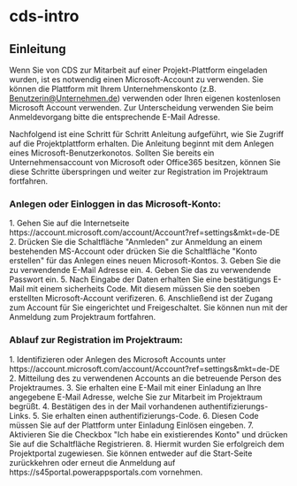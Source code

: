 # cds-intro

<h2>Einleitung</h2>

Wenn Sie von CDS zur Mitarbeit auf einer Projekt-Plattform eingeladen wurden, ist es notwendig einen Microsoft-Account zu verwenden. Sie können die Plattform mit Ihrem Unternehmenskonto (z.B. Benutzerin@Unternehmen.de) verwenden oder Ihren eigenen kostenlosen Microsoft Account verwenden. Zur Unterscheidung verwenden Sie beim Anmeldevorgang bitte die entsprechende E-Mail Adresse.

Nachfolgend ist eine Schritt für Schritt Anleitung aufgeführt, wie Sie Zugriff auf die Projektplattform erhalten. Die Anleitung beginnt mit dem Anlegen eines Microsoft-Benutzerkonotos. Sollten Sie bereits ein Unternehmensaccount von Microsoft oder Office365 besitzen, können Sie diese Schritte überspringen und weiter zur Registration im Projektraum fortfahren.

<h3>Anlegen oder Einloggen in das Microsoft-Konto:</h3>
1. Gehen Sie auf die Internetseite https://account.microsoft.com/account/Account?ref=settings&mkt=de-DE
2. Drücken Sie die Schaltfläche "Anmleden" zur Anmeldung an einem bestehenden MS-Account oder drücken Sie die Schaltfläche "Konto erstellen" für das Anlegen eines neuen Microsoft-Kontos.
3. Geben Sie die zu verwendende E-Mail Adresse ein.
4. Geben Sie das zu verwendende Passwort ein.
5. Nach Eingabe der Daten erhalten Sie eine bestätigungs E-Mail mit einem sicherheits Code. Mit diesem müssen Sie den soeben erstellten Microsoft-Account verifizeren.
6. Anschließend ist der Zugang zum Account für Sie eingerichtet und Freigeschaltet. Sie können nun mit der Anmeldung zum Projektraum fortfahren.


<h3>Ablauf zur Registration im Projektraum:</h3>
1. Identifizieren oder Anlegen des Microsoft Accounts unter https://account.microsoft.com/account/Account?ref=settings&mkt=de-DE
2. Mitteilung des zu verwendenen Accounts an die betreuende Person des Projektraumes.
3. Sie erhalten eine E-Mail mit einer Einladung an Ihre angegebene E-Mail Adresse, welche Sie zur Mitarbeit im Projektraum begrüßt.
4. Bestätigen des in der Mail vorhandenen authentifizierungs-Links.
5. Sie erhalten einen authentifizierungs-Code.
6. Diesen Code müssen Sie auf der Plattform unter Einladung Einlösen eingeben.
7. Aktivieren Sie die Checkbox "Ich habe ein existierendes Konto" und drücken Sie auf die Schaltfläche Registrieren.
8. Hiermit wurden Sie erfolgreich dem Projektportal zugewiesen. Sie können entweder auf die Start-Seite zurückkehren oder erneut die Anmeldung auf https://s45portal.powerappsportals.com vornehmen.

